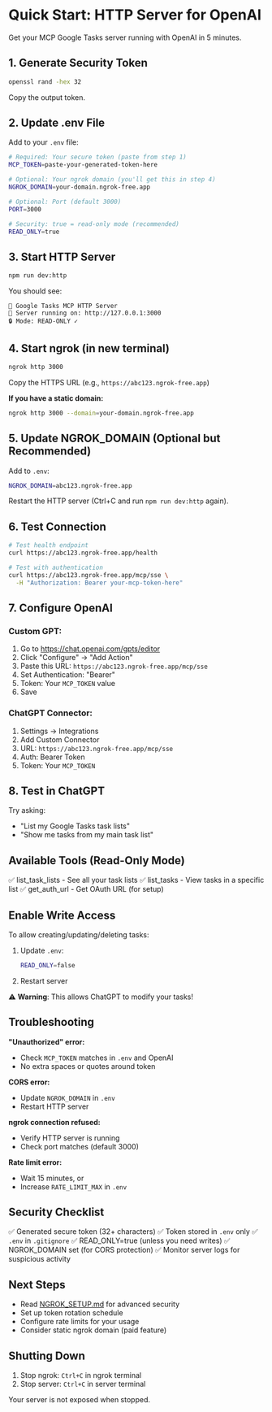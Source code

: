 # Quick Start: HTTP Server for OpenAI

Get your MCP Google Tasks server running with OpenAI in 5 minutes.

## 1. Generate Security Token

```bash
openssl rand -hex 32
```

Copy the output token.

## 2. Update .env File

Add to your `.env` file:

```bash
# Required: Your secure token (paste from step 1)
MCP_TOKEN=paste-your-generated-token-here

# Optional: Your ngrok domain (you'll get this in step 4)
NGROK_DOMAIN=your-domain.ngrok-free.app

# Optional: Port (default 3000)
PORT=3000

# Security: true = read-only mode (recommended)
READ_ONLY=true
```

## 3. Start HTTP Server

```bash
npm run dev:http
```

You should see:
```
🚀 Google Tasks MCP HTTP Server
📍 Server running on: http://127.0.0.1:3000
🔒 Mode: READ-ONLY ✓
```

## 4. Start ngrok (in new terminal)

```bash
ngrok http 3000
```

Copy the HTTPS URL (e.g., `https://abc123.ngrok-free.app`)

**If you have a static domain:**
```bash
ngrok http 3000 --domain=your-domain.ngrok-free.app
```

## 5. Update NGROK_DOMAIN (Optional but Recommended)

Add to `.env`:
```bash
NGROK_DOMAIN=abc123.ngrok-free.app
```

Restart the HTTP server (Ctrl+C and run `npm run dev:http` again).

## 6. Test Connection

```bash
# Test health endpoint
curl https://abc123.ngrok-free.app/health

# Test with authentication
curl https://abc123.ngrok-free.app/mcp/sse \
  -H "Authorization: Bearer your-mcp-token-here"
```

## 7. Configure OpenAI

### Custom GPT:
1. Go to https://chat.openai.com/gpts/editor
2. Click "Configure" → "Add Action"
3. Paste this URL: `https://abc123.ngrok-free.app/mcp/sse`
4. Set Authentication: "Bearer"
5. Token: Your `MCP_TOKEN` value
6. Save

### ChatGPT Connector:
1. Settings → Integrations
2. Add Custom Connector
3. URL: `https://abc123.ngrok-free.app/mcp/sse`
4. Auth: Bearer Token
5. Token: Your `MCP_TOKEN`

## 8. Test in ChatGPT

Try asking:
- "List my Google Tasks task lists"
- "Show me tasks from my main task list"

## Available Tools (Read-Only Mode)

✅ list_task_lists - See all your task lists
✅ list_tasks - View tasks in a specific list
✅ get_auth_url - Get OAuth URL (for setup)

## Enable Write Access

To allow creating/updating/deleting tasks:

1. Update `.env`:
   ```bash
   READ_ONLY=false
   ```

2. Restart server

⚠️ **Warning**: This allows ChatGPT to modify your tasks!

## Troubleshooting

**"Unauthorized" error:**
- Check `MCP_TOKEN` matches in `.env` and OpenAI
- No extra spaces or quotes around token

**CORS error:**
- Update `NGROK_DOMAIN` in `.env`
- Restart HTTP server

**ngrok connection refused:**
- Verify HTTP server is running
- Check port matches (default 3000)

**Rate limit error:**
- Wait 15 minutes, or
- Increase `RATE_LIMIT_MAX` in `.env`

## Security Checklist

✅ Generated secure token (32+ characters)
✅ Token stored in `.env` only
✅ `.env` in `.gitignore`
✅ READ_ONLY=true (unless you need writes)
✅ NGROK_DOMAIN set (for CORS protection)
✅ Monitor server logs for suspicious activity

## Next Steps

- Read [NGROK_SETUP.md](./NGROK_SETUP.md) for advanced security
- Set up token rotation schedule
- Configure rate limits for your usage
- Consider static ngrok domain (paid feature)

## Shutting Down

1. Stop ngrok: `Ctrl+C` in ngrok terminal
2. Stop server: `Ctrl+C` in server terminal

Your server is not exposed when stopped.

